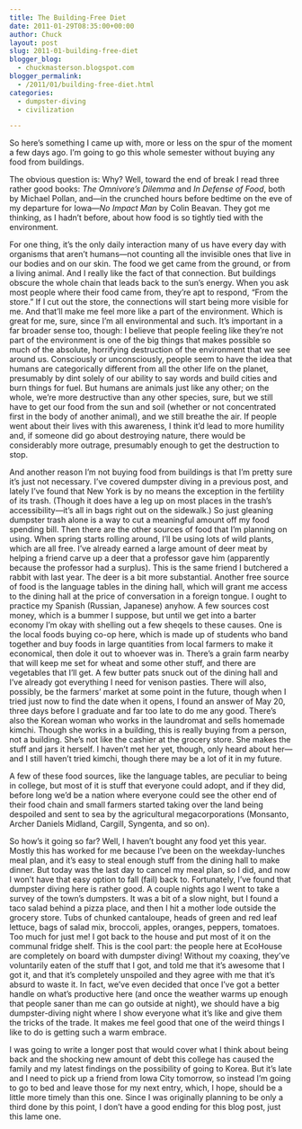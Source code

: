 ```yaml
---
title: The Building-Free Diet
date: 2011-01-29T08:35:00+00:00
author: Chuck
layout: post
slug: 2011-01-building-free-diet
blogger_blog:
  - chuckmasterson.blogspot.com
blogger_permalink:
  - /2011/01/building-free-diet.html
categories:
  - dumpster-diving
  - civilization

---
```

So here’s something I came up with, more or less on the spur of the
moment a few days ago. I’m going to go this whole semester without buying
any food from buildings. 

The obvious question is: Why? Well, toward the end of break I read three rather
good books: *The Omnivore’s Dilemma* and *In Defense of Food*, both by
Michael Pollan, and—in the crunched hours before bedtime on the eve of my
departure for Iowa—*No Impact Man* by Colin Beavan. They got me thinking, as I
hadn’t before, about how food is so tightly tied with the environment.

For one thing, it’s the only daily interaction many of us have every day
with organisms that aren’t humans—not counting all the invisible ones
that live in our bodies and on our skin. The food we get came from the ground,
or from a living animal. And I really like the fact of that connection. But
buildings obscure the whole chain that leads back to the sun’s energy.
When you ask most people where their food came from, they’re apt to
respond, “From the store.” If I cut out the store, the connections
will start being more visible for me. And that’ll make me feel more like
a part of the environment. Which is great for me, sure, since I’m all
environmental and such. It’s important in a far broader sense too,
though: I believe that people feeling like they’re not part of the
environment is one of the big things that makes possible so much of the
absolute, horrifying destruction of the environment that we see around us.
Consciously or unconsciously, people seem to have the idea that humans are
categorically different from all the other life on the planet, presumably by
dint solely of our ability to say words and build cities and burn things for
fuel. But humans are animals just like any other; on the whole, we’re
more destructive than any other species, sure, but we still have to get our
food from the sun and soil (whether or not concentrated first in the body of
another animal), and we still breathe the air. If people went about their lives
with this awareness, I think it’d lead to more humility and, if someone
did go about destroying nature, there would be considerably more outrage,
presumably enough to get the destruction to stop.

And another reason I’m not buying food from buildings is that I’m
pretty sure it’s just not necessary. I’ve covered dumpster diving
in a previous post, and lately I’ve found that New York is by no means
the exception in the fertility of its trash. (Though it does have a leg up on
most places in the trash’s accessibility—it’s all in bags right out
on the sidewalk.) So just gleaning dumpster trash alone is a way to cut a
meaningful amount off my food spending bill. Then there are the other sources
of food that I’m planning on using. When spring starts rolling around,
I’ll be using lots of wild plants, which are all free. I’ve already
earned a large amount of deer meat by helping a friend carve up a deer that a
professor gave him (apparently because the professor had a surplus). This is
the same friend I butchered a rabbit with last year. The deer is a bit more
substantial. Another free source of food is the language tables in the dining
hall, which will grant me access to the dining hall at the price of
conversation in a foreign tongue. I ought to practice my Spanish (Russian,
Japanese) anyhow. A few sources cost money, which is a bummer I suppose, but
until we get into a barter economy I’m okay with shelling out a few
sheqels to these causes. One is the local foods buying co-op here, which is
made up of students who band together and buy foods in large quantities from
local farmers to make it economical, then dole it out to whoever was in.
There’s a grain farm nearby that will keep me set for wheat and some
other stuff, and there are vegetables that I’ll get. A few butter pats
snuck out of the dining hall and I’ve already got everything I need for
venison pasties. There will also, possibly, be the farmers’ market at
some point in the future, though when I tried just now to find the date when it
opens, I found an answer of May 20, three days before I graduate and far too
late to do me any good. There’s also the Korean woman who works in the
laundromat and sells homemade kimchi. Though she works in a building, this is
really buying from a person, not a building. She’s not like the cashier
at the grocery store. She makes the stuff and jars it herself. I haven’t
met her yet, though, only heard about her—and I still haven’t tried
kimchi, though there may be a lot of it in my future.

A few of these food sources, like the language tables, are peculiar to being in
college, but most of it is stuff that everyone could adopt, and if they did,
before long we’d be a nation where everyone could see the other end of
their food chain and small farmers started taking over the land being despoiled
and sent to sea by the agricultural megacorporations (Monsanto, Archer Daniels
Midland, Cargill, Syngenta, and so on).

So how’s it going so far? Well, I haven’t bought any food yet this
year. Mostly this has worked for me because I’ve been on the
weekday-lunches meal plan, and it’s easy to steal enough stuff from the
dining hall to make dinner. But today was the last day to cancel my meal plan,
so I did, and now I won’t have that easy option to fall (fail) back to.
Fortunately, I’ve found that dumpster diving here is rather good. A
couple nights ago I went to take a survey of the town’s dumpsters. It was
a bit of a slow night, but I found a taco salad behind a pizza place, and then
I hit a mother lode outside the grocery store. Tubs of chunked cantaloupe,
heads of green and red leaf lettuce, bags of salad mix, broccoli, apples,
oranges, peppers, tomatoes. Too much for just me! I got back to the house and
put most of it on the communal fridge shelf. This is the cool part: the people
here at EcoHouse are completely on board with dumpster diving! Without my
coaxing, they’ve voluntarily eaten of the stuff that I got, and told me
that it’s awesome that I got it, and that it’s completely unspoiled
and they agree with me that it’s absurd to waste it. In fact, we’ve
even decided that once I’ve got a better handle on what’s
productive here (and once the weather warms up enough that people saner than me
can go outside at night), we should have a big dumpster-diving night where I
show everyone what it’s like and give them the tricks of the trade. It
makes me feel good that one of the weird things I like to do is getting such a
warm embrace.

I was going to write a longer post that would cover what I think about being
back and the shocking new amount of debt this college has caused the family and
my latest findings on the possibility of going to Korea. But it’s late
and I need to pick up a friend from Iowa City tomorrow, so instead I’m
going to go to bed and leave those for my next entry, which, I hope, should be
a little more timely than this one. Since I was originally planning to be only
a third done by this point, I don’t have a good ending for this blog
post, just this lame one.


